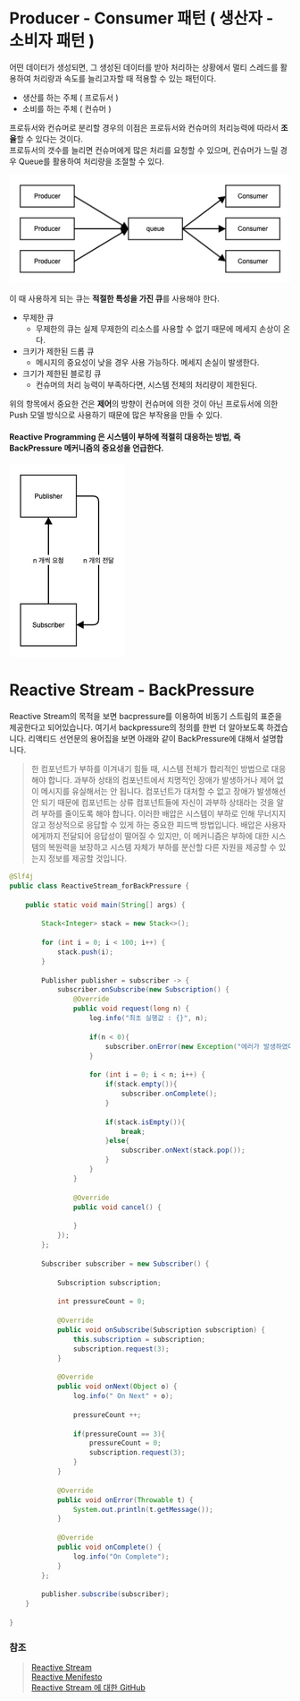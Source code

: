 # Producer - Consumer 패턴 ( 생산자 - 소비자 패턴 )

어떤 데이터가 생성되면, 그 생성된 데이터를 받아 처리하는 상황에서 멀티 스레드를 활용하여 처리량과 속도를 늘리고자할 때 적용할 수 있는 패턴이다.

- 생산를 하는 주체 ( 프로듀서 )
- 소비를 하는 주체 ( 컨슈머 )

프로듀서와 컨슈머로 분리할 경우의 이점은 프로듀서와 컨슈머의 처리능력에 따라서 **조율**할 수 있다는 것이다.  
프로듀서의 갯수를 늘리면 컨슈머에게 많은 처리를 요청할 수 있으며, 컨슈머가 느릴 경우 Queue를 활용하여 처리량을 조절할 수 있다.

![Producer/Consumer](https://github.com/keepinmindsh/templates_for_all/blob/main/01_java/reactive_programming/docs/assets/Producer%2C%20Consumer%20Pattern.png)

이 때 사용하게 되는 큐는 **적절한 특성을 가진 큐**를 사용해야 한다.

- 무제한 큐
    - 무제한의 큐는 실제 무제한의 리소스를 사용할 수 없기 때문에 메세지 손상이 온다.
- 크키가 제한된 드롭 큐
    - 메시지의 중요성이 낮을 경우 사용 가능하다. 메세지 손실이 발생한다.
- 크기가 제한된 블로킹 큐
    - 컨슈머의 처리 능력이 부족하다면, 시스템 전체의 처리량이 제한된다.

위의 항목에서 중요한 건은 **제어**의 방향이 컨슈머에 의한 것이 아닌 프로듀서에 의한 Push 모델 방식으로 사용하기 때문에 많은 부작용을 만들 수 있다.

#### Reactive Programming 은 시스템이 부하에 적절히 대응하는 방법, 즉 BackPressure 메커니즘의 중요성을 언급한다.

![BackPressuer](https://github.com/keepinmindsh/templates_for_all/blob/main/01_java/reactive_programming/docs/assets/Publisher%2C%20Subscriber.png)


# Reactive Stream - BackPressure

Reactive Stream의 목적을 보면 bacpressure를 이용하여 비동기 스트림의 표준을 제공한다고 되어있습니다.
여기서 backpressure의 정의를 한번 더 알아보도록 하겠습니다. 리액티드 선언문의 용어집을 보면 아래와 같이 
BackPressure에 대해서 설명합니다.

> 한 컴포넌트가 부하를 이겨내기 힘들 때, 시스템 전체가 합리적인 방법으로 대응해야 합니다. 과부하 상태의 컴포넌트에서 치명적인 장애가 발생하거나 제어 없이 메시지를 유실해서는 안 됩니다. 컴포넌트가 대처할 수 없고 장애가 발생해선 안 되기 때문에 컴포넌트는 상류 컴포넌트들에 자신이 과부하 상태라는 것을 알려 부하를 줄이도록 해야 합니다. 이러한 배압은 시스템이 부하로 인해 무너지지 않고 정상적으로 응답할 수 있게 하는 중요한 피드백 방법입니다. 배압은 사용자에게까지 전달되어 응답성이 떨어질 수 있지만, 이 메커니즘은 부하에 대한 시스템의 복원력을 보장하고 시스템 자체가 부하를 분산할 다른 자원을 제공할 수 있는지 정보를 제공할 것입니다.

```java
@Slf4j
public class ReactiveStream_forBackPressure {

    public static void main(String[] args) {

        Stack<Integer> stack = new Stack<>();

        for (int i = 0; i < 100; i++) {
            stack.push(i);
        }

        Publisher publisher = subscriber -> {
            subscriber.onSubscribe(new Subscription() {
                @Override
                public void request(long n) {
                    log.info("최초 실행값 : {}", n);

                    if(n < 0){
                        subscriber.onError(new Exception("에러가 발생하였다."));
                    }

                    for (int i = 0; i < n; i++) {
                        if(stack.empty()){
                            subscriber.onComplete();
                        }

                        if(stack.isEmpty()){
                            break;
                        }else{
                            subscriber.onNext(stack.pop());
                        }
                    }
                }

                @Override
                public void cancel() {

                }
            });
        };

        Subscriber subscriber = new Subscriber() {

            Subscription subscription;

            int pressureCount = 0;

            @Override
            public void onSubscribe(Subscription subscription) {
                this.subscription = subscription;
                subscription.request(3);
            }

            @Override
            public void onNext(Object o) {
                log.info(" On Next" + o);

                pressureCount ++;

                if(pressureCount == 3){
                    pressureCount = 0;
                    subscription.request(3);
                }
            }

            @Override
            public void onError(Throwable t) {
                System.out.println(t.getMessage());
            }

            @Override
            public void onComplete() {
                log.info("On Complete");
            }
        };

        publisher.subscribe(subscriber);
    }

}
```

### 참조 

> [Reactive Stream](https://www.reactive-streams.org/)  
> [Reactive Menifesto](https://www.reactivemanifesto.org)  
> [Reactive Stream 에 대한 GitHub](https://github.com/reactive-streams/reactive-streams-jvm/tree/v1.0.3)